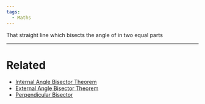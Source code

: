 ```yaml
---
tags:
  - Maths
---
```

That straight line which bisects the angle of in two equal parts 

---
# Related 
- [Internal Angle Bisector Theorem](Internal%20Angle%20Bisector%20Theorem.md) 
- [External Angle Bisector Theorem](External%20Angle%20Bisector%20Theorem.md) 
- [Perpendicular Bisector](../3D%20Geometry/Perpendicular%20Bisector.md) 
